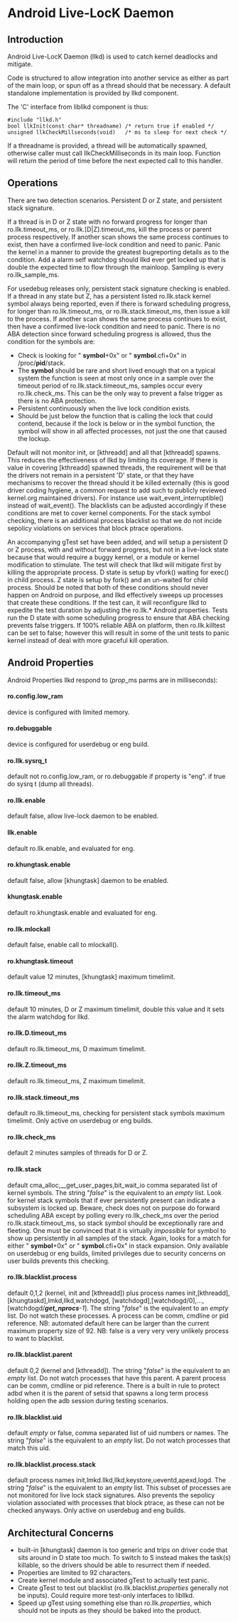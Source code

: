 Android Live-LocK Daemon
========================

Introduction
------------

Android Live-LocK Daemon (llkd) is used to catch kernel deadlocks and mitigate.

Code is structured to allow integration into another service as either as part
of the main loop, or spun off as a thread should that be necessary.  A default
standalone implementation is provided by llkd component.

The 'C' interface from libllkd component is thus:

    #include "llkd.h"
    bool llkInit(const char* threadname) /* return true if enabled */
    unsigned llkCheckMillseconds(void)   /* ms to sleep for next check */

If a threadname is provided, a thread will be automatically spawned, otherwise
caller must call llkCheckMilliseconds in its main loop.  Function will return
the period of time before the next expected call to this handler.

Operations
----------

There are two detection scenarios. Persistent D or Z state, and persistent
stack signature.

If a thread is in D or Z state with no forward progress for longer than
ro.llk.timeout_ms, or ro.llk.[D|Z].timeout_ms, kill the process or parent
process respectively.  If another scan shows the same process continues to
exist, then have a confirmed live-lock condition and need to panic.  Panic
the kernel in a manner to provide the greatest bugreporting details as to the
condition.  Add a alarm self watchdog should llkd ever get locked up that is
double the expected time to flow through the mainloop.  Sampling is every
ro.llk_sample_ms.

For usedebug releases only, persistent stack signature checking is enabled.
If a thread in any state but Z, has a persistent listed ro.llk.stack kernel
symbol always being reported, even if there is forward scheduling progress, for
longer than ro.llk.timeout_ms, or ro.llk.stack.timeout_ms, then issue a kill
to the process.  If another scan shows the same process continues to exist,
then have a confirmed live-lock condition and need to panic.  There is no
ABA detection since forward scheduling progress is allowed, thus the condition
for the symbols are:

- Check is looking for " __symbol__+0x" or " __symbol__.cfi+0x" in
  /proc/__pid__/stack.
- The __symbol__ should be rare and short lived enough that on a typical
  system the function is seen at most only once in a sample over the timeout
  period of ro.llk.stack.timeout_ms, samples occur every ro.llk.check_ms. This
  can be the only way to prevent a false trigger as there is no ABA protection.
- Persistent continuously when the live lock condition exists.
- Should be just below the function that is calling the lock that could
  contend, because if the lock is below or in the symbol function, the
  symbol will show in all affected processes, not just the one that
  caused the lockup.

Default will not monitor init, or [kthreadd] and all that [kthreadd] spawns.
This reduces the effectiveness of llkd by limiting its coverage.  If there is
value in covering [kthreadd] spawned threads, the requirement will be that
the drivers not remain in a persistent 'D' state, or that they have mechanisms
to recover the thread should it be killed externally (this is good driver
coding hygiene, a common request to add such to publicly reviewed kernel.org
maintained drivers).  For instance use wait_event_interruptible() instead of
wait_event().  The blacklists can be adjusted accordingly if these
conditions are met to cover kernel components.  For the stack symbol checking,
there is an additional process blacklist so that we do not incide sepolicy
violations on services that block ptrace operations.

An accompanying gTest set have been added, and will setup a persistent D or Z
process, with and without forward progress, but not in a live-lock state
because that would require a buggy kernel, or a module or kernel modification
to stimulate.  The test will check that llkd will mitigate first by killing
the appropriate process.  D state is setup by vfork() waiting for exec() in
child process.  Z state is setup by fork() and an un-waited for child process.
Should be noted that both of these conditions should never happen on Android
on purpose, and llkd effectively sweeps up processes that create these
conditions.  If the test can, it will reconfigure llkd to expedite the test
duration by adjusting the ro.llk.* Android properties.  Tests run the D state
with some scheduling progress to ensure that ABA checking prevents false
triggers. If 100% reliable ABA on platform, then ro.llk.killtest can be
set to false; however this will result in some of the unit tests to panic
kernel instead of deal with more graceful kill operation.

Android Properties
------------------

Android Properties llkd respond to (*prop*_ms parms are in milliseconds):

#### ro.config.low_ram
device is configured with limited memory.

#### ro.debuggable
device is configured for userdebug or eng build.

#### ro.llk.sysrq_t
default not ro.config.low_ram, or ro.debuggable if property is "eng".
if true do sysrq t (dump all threads).

#### ro.llk.enable
default false, allow live-lock daemon to be enabled.

#### llk.enable
default ro.llk.enable, and evaluated for eng.

#### ro.khungtask.enable
default false, allow [khungtask] daemon to be enabled.

#### khungtask.enable
default ro.khungtask.enable and evaluated for eng.

#### ro.llk.mlockall
default false, enable call to mlockall().

#### ro.khungtask.timeout
default value 12 minutes, [khungtask] maximum timelimit.

#### ro.llk.timeout_ms
default 10 minutes, D or Z maximum timelimit, double this value and it sets
the alarm watchdog for llkd.

#### ro.llk.D.timeout_ms
default ro.llk.timeout_ms, D maximum timelimit.

#### ro.llk.Z.timeout_ms
default ro.llk.timeout_ms, Z maximum timelimit.

#### ro.llk.stack.timeout_ms
default ro.llk.timeout_ms,
checking for persistent stack symbols maximum timelimit.
Only active on userdebug or eng builds.

#### ro.llk.check_ms
default 2 minutes samples of threads for D or Z.

#### ro.llk.stack
default cma_alloc,__get_user_pages,bit_wait_io comma separated list of kernel
symbols.  The string "*false*" is the equivalent to an *empty* list.
Look for kernel stack symbols that if ever persistently present can
indicate a subsystem is locked up.
Beware, check does not on purpose do forward scheduling ABA except by polling
every ro.llk_check_ms over the period ro.llk.stack.timeout_ms, so stack symbol
should be exceptionally rare and fleeting.
One must be convinced that it is virtually *impossible* for symbol to show up
persistently in all samples of the stack.
Again, looks for a match for either " **symbol**+0x" or " **symbol**.cfi+0x"
in stack expansion.
Only available on userdebug or eng builds, limited privileges due to security
concerns on user builds prevents this checking.

#### ro.llk.blacklist.process
default 0,1,2 (kernel, init and [kthreadd]) plus process names
init,[kthreadd],[khungtaskd],lmkd,llkd,watchdogd,
[watchdogd],[watchdogd/0],...,[watchdogd/***get_nprocs**-1*].
The string "*false*" is the equivalent to an *empty* list.
Do not watch these processes.  A process can be comm, cmdline or pid reference.
NB: automated default here can be larger than the current maximum property
size of 92.
NB: false is a very very very unlikely process to want to blacklist.

#### ro.llk.blacklist.parent
default 0,2 (kernel and [kthreadd]).
The string "*false*" is the equivalent to an *empty* list.
Do not watch processes that have this parent.
A parent process can be comm, cmdline or pid reference.
There is a built in rule to protect adbd when it is the parent of
setsid that spawns a long term process holding open the adb session
during testing scenarios.

#### ro.llk.blacklist.uid
default *empty* or false, comma separated list of uid numbers or names.
The string "*false*" is the equivalent to an *empty* list.
Do not watch processes that match this uid.

#### ro.llk.blacklist.process.stack
default process names init,lmkd.llkd,llkd,keystore,ueventd,apexd,logd.
The string "*false*" is the equivalent to an *empty* list.
This subset of processes are not monitored for live lock stack signatures.
Also prevents the sepolicy violation associated with processes that block
ptrace, as these can not be checked anyways.
Only active on userdebug and eng builds.

Architectural Concerns
----------------------

- built-in [khungtask] daemon is too generic and trips on driver code that
  sits around in D state too much.  To switch to S instead makes the task(s)
  killable, so the drivers should be able to resurrect them if needed.
- Properties are limited to 92 characters.
- Create kernel module and associated gTest to actually test panic.
- Create gTest to test out blacklist (ro.llk.blacklist.*properties* generally
  not be inputs).  Could require more test-only interfaces to libllkd.
- Speed up gTest using something else than ro.llk.*properties*, which should
  not be inputs as they should be baked into the product.
